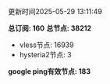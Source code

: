 更新时间2025-05-29 13:11:49

**总订阅: 160**
**总节点: 38212**
- vless节点: 16939
- hysteria2节点: 3

**google ping有效节点: 183**
